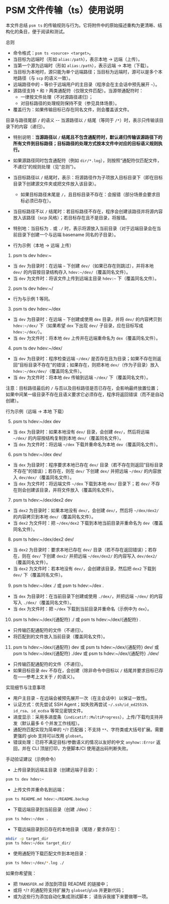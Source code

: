 # PSM 文件传输（ts）使用说明

本文件总结 `psm ts` 的传输规则与行为。它将附件中的原始描述重构为更清晰、结构化的条目，便于阅读和测试。

总则
- 命令格式：`psm ts <source> <target>`。
- 当目标为远端时（形如 `alias:/path`），表示本地 -> 远端（上传）。
- 当第一个源为远端时（形如 `alias:/path`），表示远端 -> 本地（下载）。
- 当目标为本地时，源只能为单个远端路径；当目标为远端时，源可以是多个本地路径（与 `scp` 的语义一致）。
- 远端路径中的 `~` 等价于远端用户的主目录（程序会在主会话中预先展开 `~`）。
- 源路径支持 `*` 和 `?` 两类通配符（仅限文件匹配）。当源带通配符时：
  - 一律按文件处理（不对源路径递归）；
  - 对目标路径的处理规则保持不变（参见具体场景）。
- 覆盖行为：如果传输目标已存在同名文件，则会覆盖该文件。

目录与路径尾部 `/` 的语义
-- 当源路径以 `/` 结尾（等同于 `/*`）时，表示只传输该目录下的内容（递归）。
  - 特别说明：**当源路径以 `/` 结尾且不包含通配符时，默认递归传输该源路径下的所有文件到目标路径；目标路径的处理方式按本文件中对应的目标语义规则执行。**
  - 如果源路径同时包含通配符（例如 `dir/*.log`），则按照“通配符仅匹配文件，不递归”的规则处理（见“总则”）。
- 当目标路径以 `/` 结尾时，表示：将源路径作为子项放入目标目录下（即在目标目录下创建源文件夹或把文件放入该目录）。
  - 如果目标路径末尾是 `/`，且目标目录不存在：会报错（部分场景会要求目标必须已存在）。
- 当目标路径不以 `/` 结尾时：若目标路径不存在，程序会创建该路径并将源内容放入该路径（scp 风格）；若目标存在且不是目录，将报错。
- 特别地：当目标为 `.` 或 `./` 时，表示将源放入当前目录（对于远端目录会在当前目录下创建一个与远端 basename 同名的子目录）。

- 行为示例（本地 -> 远端 上传）

1) psm ts dev hdev:~
- 当 `dev` 为目录时：在远端 `~` 下创建 `dev/`（如果已存在则跳过），并将本地 `dev/` 的内容按目录结构存入 `hdev:~/dev/`（覆盖同名文件）。
- 当 `dev` 为文件时：将该文件上传到远端主目录 `hdev:~` 下（覆盖同名文件）。

2) psm ts dev hdev:~/
- 行为与示例 1 等同。

3) psm ts dev hdev:~/dex
- 当 `dev` 为目录时：在远端 `~` 下创建或使用 `dex` 目录，并将 `dev/` 的内容拷贝到 `hdev:~/dex/` 下（如果希望 `dex` 下出现 `dev/` 子目录，应在目标写成 `hdev:~/dex/`）。
- 当 `dev` 为文件时：将本地 `dev` 上传并在远端重命名为 `dex`（覆盖同名文件）。

4) psm ts dev hdev:~/dex/
- 当 `dev` 为目录时：程序检查远端 `~/dex/` 是否存在且为目录；如果不存在则返回“目标目录不存在”的错误；如果存在，则把本地 `dev/`（作为子目录）放入 `hdev:~/dex/dev/`（覆盖同名文件）。
- 当 `dev` 为文件时：将本地 `dev` 传输到远端 `~/dex/` 下（覆盖同名文件）。

注意：目标路径最后的 `/` 与否以及目标路径是否已存在，会影响最终放置位置；如果中间某一级目录不存在且语义要求它必须存在，程序将返回错误（而不是自动创建）。


行为示例（远端 -> 本地 下载）

5) psm ts hdev:~/dex dev
- 当 `dex` 为目录时：如果本地没有 `dev/` 目录，会创建 `dev/`，然后将远端 `~/dex/` 的内容按结构复制到本地 `dev/`（覆盖同名文件）。
- 当 `dex` 为文件时：将远端 `~/dex` 下载并重命名为本地 `dev`（覆盖同名文件）。

6) psm ts hdev:~/dex dev/
- 当 `dex` 为目录时：程序要求本地已存在 `dev/` 目录（若不存在则返回“目标目录不存在”的错误）；若存在，则在 `dev/` 下创建 `dex/` 并把远端 `~/dex/` 的内容放入 `dev/dex/`（覆盖同名文件）。
- 当 `dex` 为文件时：将远端文件 `~/dex` 下载到本地 `dev/` 目录下；若 `dev/` 不存在则会创建该目录，并将文件放入（覆盖同名文件）。

7) psm ts hdev:~/dex/dex2 dev
- 当 `dex2` 为目录时：如果本地没有 `dev/`，会创建 `dev/`，然后将 `~/dex/dex2/` 的内容拷贝到本地 `dev/`（覆盖同名文件）。
- 当 `dex2` 为文件时：把 `~/dex/dex2` 下载到本地当前目录并重命名为 `dev`（覆盖同名文件）。

8) psm ts hdev:~/dex/dex2 dev/
- 当 `dex2` 为目录时：要求本地已存在 `dev/` 目录（若不存在返回错误）；若存在，则在 `dev/` 下创建 `dex2/` 并把远端 `~/dex/dex2/` 的内容写入 `dev/dex2/`（覆盖同名文件）。
- 当 `dex2` 为文件时：若本地没有 `dev/`，会创建该目录，然后把 `dex2` 下载到 `dev/` 下（覆盖同名文件）。

9) psm ts hdev:~/dex ./  或  psm ts hdev:~/dex .
- 当 `dex` 为目录时：在当前目录下创建或使用 `./dex/`，并把远端 `~/dex/` 的内容写入 `./dex/`（覆盖同名文件）。
- 当 `dex` 为文件时：把 `~/dex` 下载到当前目录并重命名（示例中为 `dex`）。

10) psm ts hdev:~/dex/{通配符} ./  或  psm ts hdev:~/dex/{通配符} .
- 只传输匹配通配符的文件（不递归）。
- 将匹配到的文件放入当前目录（覆盖同名文件）。

11) psm ts hdev:~/dex/{通配符} dev  或  psm ts hdev:~/dex/{通配符} dev/  或
  psm ts hdev:~/dex/{通配符} ./dev  或  psm ts hdev:~/dex/{通配符} ./dev/
- 只传输匹配通配符的文件（不递归）。
- 如果目标目录 `dev` 不存在，会创建（除非命令中目标以 `/` 结尾并要求目标已存在——参考上文关于 `/` 的语义）。


实现细节与注意事项
- 用户主目录 `~` 在远端会被预先展开一次（在主会话中）以保证一致性。
- 认证方式：优先尝试 SSH Agent；如失败再尝试 `~/.ssh/id_ed25519`、`id_rsa`、`id_ecdsa` 等常见密钥文件。
- 进度显示：采用多进度条（`indicatif::MultiProgress`），上传/下载均支持并发（默认最多 6 个并发工作线程）。
- 通配符匹配实现为简单的 `*`/`?` 匹配器；不支持 `**`、字符类或大括号扩展。需要更强的 glob 支持可以改用 `globset`。
- 错误处理：已将不满足目标/参数语义的情况以友好的中文 `anyhow::Error` 返回，并在 CLI 顶层打印，方便脚本/CI 使用退出码判断失败。

手动验证建议（示例命令）
- 上传目录到远端主目录（创建远端子目录）：

```bash
psm ts dev hdev:~
```

- 上传文件并重命名到远端：

```bash
psm ts README.md hdev:~/README.backup
```

- 下载远端目录到当前目录（创建 ./dex）：

```bash
psm ts hdev:~/dex .
```

- 下载远端目录到已存在的本地目录（尾随 `/` 要求存在）：

```bash
mkdir -p target_dir
psm ts hdev:~/dex target_dir/
```

- 使用通配符下载匹配文件到本地目录：

```bash
psm ts hdev:~/dex/*.log ./
```


如果你希望我：
- 把 `TRANSFER.md` 添加到项目 README 的链接中；
- 或将 `*`/`?` 的通配符支持扩展为 `globset`/`glob` 并更新代码；
- 或为这些行为添加自动化集成测试脚本；
请告诉我接下来要做哪一项。